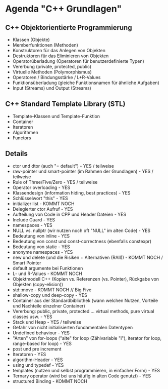 # Agenda "C++ Grundlagen"


## C++ Objektorientierte Programmierung

  * Klassen (Objekte)
  * Memberfunktionen (Methoden)
  * Konstruktoren für das Anlegen von Objekten
  * Destruktoren für das Eliminieren von Objekten
  * Operatorüberladung (Operatoren für benutzerdefinierte Typen)
  * Vererbung (private, protected, public)
  * Virtuelle Methoden (Polymorphismus)
  * Operatoren / Bindungsstärke / L+R-Values
  * Funktionsüberladung (gleiche Funktionsnamen für ähnliche Aufgaben)
  * Input (Streams) und Output (Streams)


## C++ Standard Template Library (STL)

  * Template-Klassen und Template-Funktion
  * Container
  * Iteratoren
  * Algorithmen
  * Functors


## Details

  * ctor und dtor (auch "= default") - YES / teilweise
  * raw-pointer und smart-pointer (im Rahmen der Grundlagen) - YES / teilweise
  * Rule of Three/Five/Zero - YES / teilweise
  * Operator overloading - YES
  * Klassendesign (information hiding, best practices) - YES
  * Schlüsselwort "this" - YES
  * initializer list - KOMMT NOCH
  * Delegierter ctor Aufruf - YES
  * Aufteilung von Code in CPP und Header Dateien - YES
  * Include Guard - YES
  * namespaces - YES
  * NULL vs. nullptr (wir nutzen noch oft "NULL" im alten Code) - YES
  * Bedeutung von inline - YES
  * Bedeutung von const und const-correctness (ebenfalls constexpr)
  * Bedeutung von static - YES
  * anonyme namespaces - YES
  * new und delete (und die Risiken + Alternativen (RAII)) - KOMMT NOCH / Smart Pointer
  * default argumente bei Funktionen
  * L- und R-Values - KOMMT NOCH
  * Objektmodell C++ (Kopien vs. Referenzen (vs. Pointer), Rückgabe von Objekten (copy-elision))
  * std::move - KOMMT NOCH  // Big Five
  * shallow-copy und deep-copy - YES
  * Container aus der Standardbibliothek (wann welchen Nutzen, Vorteile und Nachteile einzelner Container)
  * Vererbung: public, private, protected ... virtual methods, pure virtual classes usw. - YES
  * Stack und Heap - YES / teilweise
  * Gefahr von nicht initialisierten fundamentalen Datentypen
  * Undefined behaviour - YES
  * "Arten" von for-loops ("alte" for loop (Zählvariable "i"), iterator for loop, range-based for loop) - YES
  * post und pre increment
  * Iteratoren - YES
  * algorithm-Header - YES
  * using und typedef - YES
  * templates (nutzen und selbst programmieren, in einfacher Form) - YES
  * Ternary operator (wird bei uns häufig in alten Code genutzt) - YES
  * structured Binding - KOMMT NOCH

